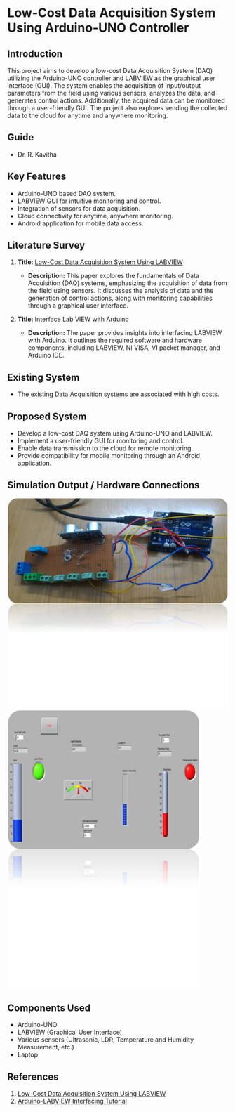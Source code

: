 # Low-Cost Data Acquisition System Using Arduino-UNO Controller

## Introduction
This project aims to develop a low-cost Data Acquisition System (DAQ) utilizing the Arduino-UNO controller and LABVIEW as the graphical user interface (GUI). The system enables the acquisition of input/output parameters from the field using various sensors, analyzes the data, and generates control actions. Additionally, the acquired data can be monitored through a user-friendly GUI. The project also explores sending the collected data to the cloud for anytime and anywhere monitoring.

## Guide
- Dr. R. Kavitha

## Key Features
- Arduino-UNO based DAQ system.
- LABVIEW GUI for intuitive monitoring and control.
- Integration of sensors for data acquisition.
- Cloud connectivity for anytime, anywhere monitoring.
- Android application for mobile data access.

## Literature Survey
1. **Title:** [Low-Cost Data Acquisition System Using LABVIEW](https://www.researchgate.net/publication/288182065_Low_Cost_Data_Acquisition_System_Using_LABVIEW)
   - **Description:** This paper explores the fundamentals of Data Acquisition (DAQ) systems, emphasizing the acquisition of data from the field using sensors. It discusses the analysis of data and the generation of control actions, along with monitoring capabilities through a graphical user interface.

2. **Title:** Interface Lab VIEW with Arduino
   - **Description:** The paper provides insights into interfacing LABVIEW with Arduino. It outlines the required software and hardware components, including LABVIEW, NI VISA, VI packet manager, and Arduino IDE.

## Existing System
- The existing Data Acquisition systems are associated with high costs.

## Proposed System
- Develop a low-cost DAQ system using Arduino-UNO and LABVIEW.
- Implement a user-friendly GUI for monitoring and control.
- Enable data transmission to the cloud for remote monitoring.
- Provide compatibility for mobile monitoring through an Android application.

## Simulation Output / Hardware Connections
![Hardware Connections](https://github.com/husynmujtaba/Low-Cost-Data-Acquisition-System/blob/main/hardware-connections.png)
![Simulation Output](https://github.com/husynmujtaba/Low-Cost-Data-Acquisition-System/blob/main/simulation.png)

## Components Used
- Arduino-UNO
- LABVIEW (Graphical User Interface)
- Various sensors (Ultrasonic, LDR, Temperature and Humidity Measurement, etc.)
- Laptop

## References
1. [Low-Cost Data Acquisition System Using LABVIEW](https://www.researchgate.net/publication/288182065_Low_Cost_Data_Acquisition_System_Using_LABVIEW)
2. [Arduino-LABVIEW Interfacing Tutorial](https://circuitdigest.com/microcontrollerprojects/arduino-labview-interfacing-tutorial)
